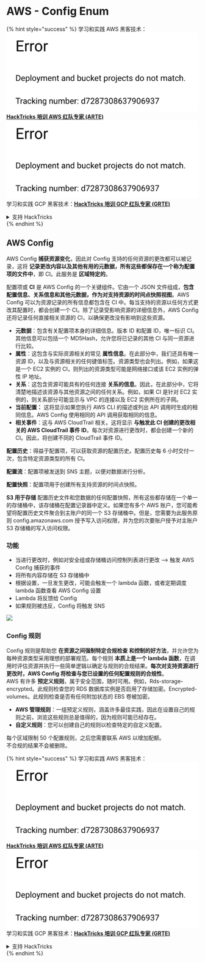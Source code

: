 # AWS - Config Enum

{% hint style="success" %}
学习和实践 AWS 黑客技术：<img src="../../../../.gitbook/assets/image (1) (1).png" alt="" data-size="line">[**HackTricks 培训 AWS 红队专家 (ARTE)**](https://training.hacktricks.xyz/courses/arte)<img src="../../../../.gitbook/assets/image (1) (1).png" alt="" data-size="line">\
学习和实践 GCP 黑客技术：<img src="../../../../.gitbook/assets/image (2).png" alt="" data-size="line">[**HackTricks 培训 GCP 红队专家 (GRTE)**<img src="../../../../.gitbook/assets/image (2).png" alt="" data-size="line">](https://training.hacktricks.xyz/courses/grte)

<details>

<summary>支持 HackTricks</summary>

* 查看 [**订阅计划**](https://github.com/sponsors/carlospolop)!
* **加入** 💬 [**Discord 群组**](https://discord.gg/hRep4RUj7f) 或 [**Telegram 群组**](https://t.me/peass) 或 **在 Twitter 上关注** 🐦 [**@hacktricks\_live**](https://twitter.com/hacktricks\_live)**.**
* **通过向** [**HackTricks**](https://github.com/carlospolop/hacktricks) 和 [**HackTricks Cloud**](https://github.com/carlospolop/hacktricks-cloud) GitHub 仓库提交 PR 分享黑客技巧。

</details>
{% endhint %}

## AWS Config

AWS Config **捕获资源变化**，因此对 Config 支持的任何资源的更改都可以被记录，这将 **记录更改内容以及其他有用的元数据，所有这些都保存在一个称为配置项的文件中**，即 CI。此服务是 **区域特定的**。

配置项或 **CI** 是 AWS Config 的一个关键组件。它由一个 JSON 文件组成，**包含配置信息、关系信息和其他元数据，作为对支持资源的时间点快照视图**。AWS Config 可以为资源记录的所有信息都包含在 CI 中。每当支持的资源以任何方式更改其配置时，都会创建一个 CI。除了记录受影响资源的详细信息外，AWS Config 还将记录任何直接相关资源的 CI，以确保更改没有影响到这些资源。

* **元数据**：包含有关配置项本身的详细信息。版本 ID 和配置 ID，唯一标识 CI。其他信息可以包括一个 MD5Hash，允许您将已记录的其他 CI 与同一资源进行比较。
* **属性**：这包含与实际资源相关的常见 **属性信息**。在此部分中，我们还具有唯一资源 ID，以及与资源相关的任何键值标签。资源类型也会列出。例如，如果这是一个 EC2 实例的 CI，则列出的资源类型可能是网络接口或该 EC2 实例的弹性 IP 地址。
* **关系**：这包含资源可能具有的任何连接 **关系的信息**。因此，在此部分中，它将清楚地描述该资源与其他资源之间的任何关系。例如，如果 CI 是针对 EC2 实例的，则关系部分可能显示与 VPC 的连接以及 EC2 实例所在的子网。
* **当前配置：** 这将显示如果您执行 AWS CLI 的描述或列出 API 调用时生成的相同信息。AWS Config 使用相同的 API 调用获取相同的信息。
* **相关事件**：这与 AWS CloudTrail 相关。这将显示 **与触发此 CI 创建的更改相关的 AWS CloudTrail 事件 ID**。每次对资源进行更改时，都会创建一个新的 CI。因此，将创建不同的 CloudTrail 事件 ID。

**配置历史**：得益于配置项，可以获取资源的配置历史。配置历史每 6 小时交付一次，包含特定资源类型的所有 CI。

**配置流**：配置项被发送到 SNS 主题，以便对数据进行分析。

**配置快照**：配置项用于创建所有支持资源的时间点快照。

**S3 用于存储** 配置历史文件和您数据的任何配置快照，所有这些都存储在一个单一的存储桶中，该存储桶在配置记录器中定义。如果您有多个 AWS 账户，您可能希望将配置历史文件聚合到主账户的同一个 S3 存储桶中。但是，您需要为此服务原则 config.amazonaws.com 授予写入访问权限，并为您的次要账户授予对主账户 S3 存储桶的写入访问权限。

### 功能

* 当进行更改时，例如对安全组或存储桶访问控制列表进行更改 —> 触发 AWS Config 捕获的事件
* 将所有内容存储在 S3 存储桶中
* 根据设置，一旦发生更改，可能会触发一个 lambda 函数，或者定期调度 lambda 函数查看 AWS Config 设置
* Lambda 将反馈给 Config
* 如果规则被违反，Config 将触发 SNS

![](<../../../../.gitbook/assets/image (126).png>)

### Config 规则

Config 规则是帮助您 **在资源之间强制特定合规检查** **和控制的好方法**，并允许您为每种资源类型采用理想的部署规范。每个规则 **本质上是一个 lambda 函数**，在调用时评估资源并执行一些简单逻辑以确定与规则的合规结果。**每次对支持资源进行更改时，AWS Config 将检查与您已设置的任何配置规则的合规性**。\
AWS 有许多 **预定义规则**，属于安全范围，随时可用。例如，Rds-storage-encrypted。此规则检查您的 RDS 数据库实例是否启用了存储加密。Encrypted-volumes。此规则检查是否有任何附加状态的 EBS 卷被加密。

* **AWS 管理规则**：一组预定义规则，涵盖许多最佳实践，因此在设置自己的规则之前，浏览这些规则总是值得的，因为规则可能已经存在。
* **自定义规则**：您可以创建自己的规则以检查特定的自定义配置。

每个区域限制 50 个配置规则，之后您需要联系 AWS 以增加配额。\
不合规的结果不会被删除。

{% hint style="success" %}
学习和实践 AWS 黑客技术：<img src="../../../../.gitbook/assets/image (1) (1).png" alt="" data-size="line">[**HackTricks 培训 AWS 红队专家 (ARTE)**](https://training.hacktricks.xyz/courses/arte)<img src="../../../../.gitbook/assets/image (1) (1).png" alt="" data-size="line">\
学习和实践 GCP 黑客技术：<img src="../../../../.gitbook/assets/image (2).png" alt="" data-size="line">[**HackTricks 培训 GCP 红队专家 (GRTE)**<img src="../../../../.gitbook/assets/image (2).png" alt="" data-size="line">](https://training.hacktricks.xyz/courses/grte)

<details>

<summary>支持 HackTricks</summary>

* 查看 [**订阅计划**](https://github.com/sponsors/carlospolop)!
* **加入** 💬 [**Discord 群组**](https://discord.gg/hRep4RUj7f) 或 [**Telegram 群组**](https://t.me/peass) 或 **在 Twitter 上关注** 🐦 [**@hacktricks\_live**](https://twitter.com/hacktricks\_live)**.**
* **通过向** [**HackTricks**](https://github.com/carlospolop/hacktricks) 和 [**HackTricks Cloud**](https://github.com/carlospolop/hacktricks-cloud) GitHub 仓库提交 PR 分享黑客技巧。

</details>
{% endhint %}
